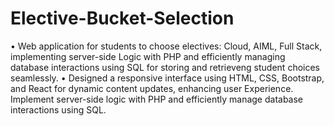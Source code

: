 # Elective-Bucket-Selection
•	Web application for students to choose electives: Cloud, AIML, Full Stack, implementing server-side Logic 
with PHP and efficiently managing database interactions using SQL for storing and retrieveng student choices seamlessly.
•	Designed a responsive interface using HTML, CSS, Bootstrap, and React for dynamic content updates, enhancing user 
Experience. Implement server-side logic with PHP and efficiently manage database interactions using SQL.
